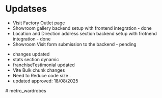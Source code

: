 # Updatses

- Visit Factory Outlet page
- Showroom gallery backend setup with frontend integration  - done
- Location and Direction address section backend setup with frotnend integration - done
- Showroom Visit form submission to the backend - pending

 
- changes updated
- stats section dynamic
- franchiseTestimonial updated
 
 
- Vite Bulk chunk changes
- Need to Reduce code size .
- updated approved: 18/08/2025


#   m e t r o _ w a r d r o b e s  
 